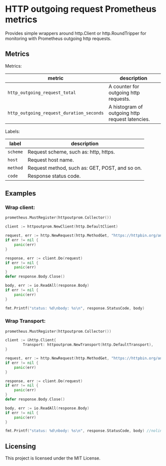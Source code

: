 # HTTP outgoing request Prometheus metrics

Provides simple wrappers around http.Client or http.RoundTripper for monitoring with Prometheus outgoing http requests.

## Metrics

Metrics:

| metric                                         | description                                      |
|------------------------------------------------|--------------------------------------------------|
| `http_outgoing_request_total`                  | A counter for outgoing http requests.            |
| `http_outgoing_request_duration_seconds`       | A histogram of outgoing http request latencies.  |

Labels:

| label    | description                                    |
|----------|------------------------------------------------|
| `scheme` | Request scheme, such as: http, https.          |
| `host`   | Request host name.                             |
| `method` | Request method, such as: GET, POST, and so on. |
| `code`   | Response status code.                          |

## Examples

### Wrap client:

``` go
prometheus.MustRegister(httpoutprom.Collector())

client := httpoutprom.NewClient(http.DefaultClient)

request, err := http.NewRequest(http.MethodGet, "https://httpbin.org/anything", nil)
if err != nil {
	panic(err)
}

response, err := client.Do(request)
if err != nil {
	panic(err)
}
defer response.Body.Close()

body, err := io.ReadAll(response.Body)
if err != nil {
	panic(err)
}
	
fmt.Printf("status: %d\nbody: %s\n", response.StatusCode, body)
```

### Wrap Transport:

``` go
prometheus.MustRegister(httpoutprom.Collector())

client := &http.Client{
		Transport: httpoutprom.NewTransport(http.DefaultTransport),
}

request, err := http.NewRequest(http.MethodGet, "https://httpbin.org/anything", nil)
if err != nil {
	panic(err)
}

response, err := client.Do(request)
if err != nil {
	panic(err)
}
defer response.Body.Close()

body, err := io.ReadAll(response.Body)
if err != nil {
	panic(err)
}

fmt.Printf("status: %d\nbody: %s\n", response.StatusCode, body) //nolint:forbidigo
```

## Licensing

This project is licensed under the MIT License.